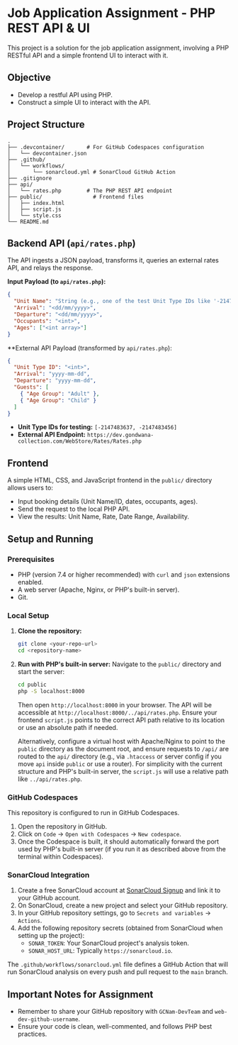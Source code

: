 # Job Application Assignment - PHP REST API & UI

This project is a solution for the job application assignment, involving a PHP RESTful API and a simple frontend UI to interact with it.

## Objective
- Develop a restful API using PHP.
- Construct a simple UI to interact with the API.

## Project Structure

```
.
├── .devcontainer/       # For GitHub Codespaces configuration
│   └── devcontainer.json
├── .github/
│   └── workflows/
│       └── sonarcloud.yml # SonarCloud GitHub Action
├── .gitignore
├── api/
│   └── rates.php        # The PHP REST API endpoint
├── public/                # Frontend files
│   ├── index.html
│   ├── script.js
│   └── style.css
└── README.md
```

## Backend API (`api/rates.php`)

The API ingests a JSON payload, transforms it, queries an external rates API, and relays the response.

**Input Payload (to `api/rates.php`):**
```json
{
  "Unit Name": "String (e.g., one of the test Unit Type IDs like '-2147483637')",
  "Arrival": "<dd/mm/yyyy>",
  "Departure": "<dd/mm/yyyy>",
  "Occupants": "<int>",
  "Ages": ["<int array>"]
}
```

**External API Payload (transformed by `api/rates.php`):
```json
{
  "Unit Type ID": "<int>",
  "Arrival": "yyyy-mm-dd",
  "Departure": "yyyy-mm-dd",
  "Guests": [
    { "Age Group": "Adult" },
    { "Age Group": "Child" }
  ]
}
```

- **Unit Type IDs for testing:** `[-2147483637, -2147483456]`
- **External API Endpoint:** `https://dev.gondwana-collection.com/WebStore/Rates/Rates.php`

## Frontend

A simple HTML, CSS, and JavaScript frontend in the `public/` directory allows users to:
- Input booking details (Unit Name/ID, dates, occupants, ages).
- Send the request to the local PHP API.
- View the results: Unit Name, Rate, Date Range, Availability.

## Setup and Running

### Prerequisites
- PHP (version 7.4 or higher recommended) with `curl` and `json` extensions enabled.
- A web server (Apache, Nginx, or PHP's built-in server).
- Git.

### Local Setup
1.  **Clone the repository:**
    ```bash
    git clone <your-repo-url>
    cd <repository-name>
    ```
2.  **Run with PHP's built-in server:**
    Navigate to the `public/` directory and start the server:
    ```bash
    cd public
    php -S localhost:8000
    ```
    Then open `http://localhost:8000` in your browser.
    The API will be accessible at `http://localhost:8000/../api/rates.php`. Ensure your frontend `script.js` points to the correct API path relative to its location or use an absolute path if needed.

    Alternatively, configure a virtual host with Apache/Nginx to point to the `public` directory as the document root, and ensure requests to `/api/` are routed to the `api/` directory (e.g., via `.htaccess` or server config if you move `api` inside `public` or use a router).
    For simplicity with the current structure and PHP's built-in server, the `script.js` will use a relative path like `../api/rates.php`.

### GitHub Codespaces
This repository is configured to run in GitHub Codespaces.
1.  Open the repository in GitHub.
2.  Click on `Code` -> `Open with Codespaces` -> `New codespace`.
3.  Once the Codespace is built, it should automatically forward the port used by PHP's built-in server (if you run it as described above from the terminal within Codespaces).

### SonarCloud Integration

<!-- Triggering SonarCloud workflow -->
1.  Create a free SonarCloud account at [SonarCloud Signup](https://www.sonarsource.com/products/sonarcloud/signup-free/) and link it to your GitHub account.
2.  On SonarCloud, create a new project and select your GitHub repository.
3.  In your GitHub repository settings, go to `Secrets and variables` -> `Actions`.
4.  Add the following repository secrets (obtained from SonarCloud when setting up the project):
    *   `SONAR_TOKEN`: Your SonarCloud project's analysis token.
    *   `SONAR_HOST_URL`: Typically `https://sonarcloud.io`.

The `.github/workflows/sonarcloud.yml` file defines a GitHub Action that will run SonarCloud analysis on every push and pull request to the `main` branch.

## Important Notes for Assignment
- Remember to share your GitHub repository with `GCNam-DevTeam` and `web-dev-github-username`.
- Ensure your code is clean, well-commented, and follows PHP best practices.
